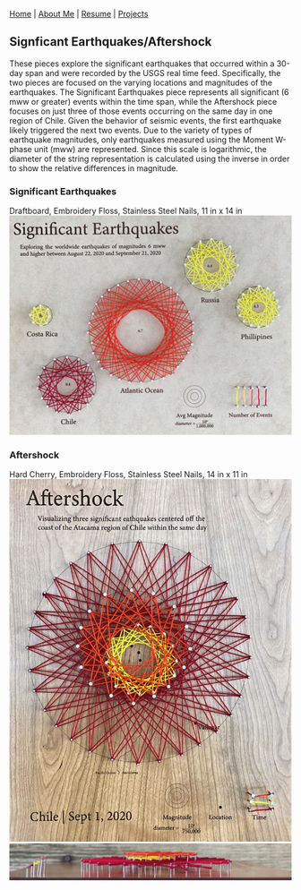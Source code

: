 [Home](https://amina-brown.github.io) | [About Me](https://amina-brown.github.io/about_me.html) | [Resume]() | [Projects](https://amina-brown.github.io/projects.html)

## Signficant Earthquakes/Aftershock

These pieces explore the significant earthquakes that occurred within a 30-day span and were recorded by the USGS real time feed. Specifically, the two pieces are focused 
on the varying locations and magnitudes of the earthquakes. The Significant Earthquakes piece represents all significant (6 mww or greater) events within the time span, 
while the Aftershock piece focuses on just three of those events occurring on the same day in one region of Chile. Given the behavior of seismic events, the first earthquake 
likely triggered the next two events. Due to the variety of types of earthquake magnitudes, only earthquakes measured using the Moment W-phase unit (mww) are represented. 
Since this scale is logarithmic, the diameter of the string representation is calculated using the inverse in order to show the relative differences in magnitude. 

### Significant Earthquakes

Draftboard, Embroidery Floss, Stainless Steel Nails, 11 in x 14 in
![](worldwide.jpg)

### Aftershock

Hard Cherry, Embroidery Floss, Stainless Steel Nails, 14 in x 11 in
![](chile.jpg)
![](chile_sideview.jpg)
